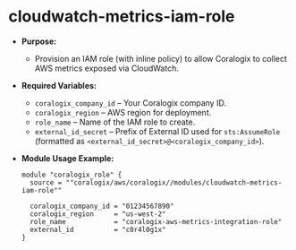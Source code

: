 # cloudwatch-metrics-iam-role

- **Purpose:**
  - Provision an IAM role (with inline policy) to allow Coralogix to collect AWS metrics exposed via CloudWatch.

- **Required Variables:**
  - `coralogix_company_id` – Your Coralogix company ID.
  - `coralogix_region` – AWS region for deployment.
  - `role_name` – Name of the IAM role to create.
  - `external_id_secret` – Prefix of External ID used for `sts:AssumeRole` (formatted as `<external_id_secret>@<coralogix_company_id>`).

- **Module Usage Example:**

  ```hcl
  module "coralogix_role" {
    source = ""coralogix/aws/coralogix//modules/cloudwatch-metrics-iam-role""

    coralogix_company_id = "01234567890"
    coralogix_region     = "us-west-2"
    role_name            = "coralogix-aws-metrics-integration-role"
    external_id          = "c0r4l0g1x"
  }
